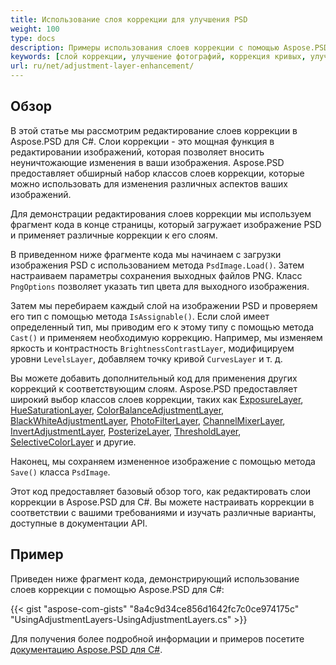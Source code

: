 ```yaml
---
title: Использование слоя коррекции для улучшения PSD
weight: 100
type: docs
description: Примеры использования слоев коррекции с помощью Aspose.PSD для C#
keywords: [слой коррекции, улучшение фотографий, коррекция кривых, улучшение уровней, инвертирование, фотофильтр, PSD API, C#, csharp, образец кода]
url: ru/net/adjustment-layer-enhancement/
---
```


## Обзор

В этой статье мы рассмотрим редактирование слоев коррекции в Aspose.PSD для C#. Слои коррекции - это мощная функция в редактировании изображений, которая позволяет вносить неуничтожающие изменения в ваши изображения. Aspose.PSD предоставляет обширный набор классов слоев коррекции, которые можно использовать для изменения различных аспектов ваших изображений.

Для демонстрации редактирования слоев коррекции мы используем фрагмент кода в конце страницы, который загружает изображение PSD и применяет различные коррекции к его слоям.

В приведенном ниже фрагменте кода мы начинаем с загрузки изображения PSD с использованием метода `PsdImage.Load()`. Затем настраиваем параметры сохранения выходных файлов PNG. Класс `PngOptions` позволяет указать тип цвета для выходного изображения.

Затем мы перебираем каждый слой на изображении PSD и проверяем его тип с помощью метода `IsAssignable()`. Если слой имеет определенный тип, мы приводим его к этому типу с помощью метода `Cast()` и применяем необходимую коррекцию. Например, мы изменяем яркость и контрастность `BrightnessContrastLayer`, модифицируем уровни `LevelsLayer`, добавляем точку кривой `CurvesLayer` и т. д.

Вы можете добавить дополнительный код для применения других коррекций к соответствующим слоям. Aspose.PSD предоставляет широкий выбор классов слоев коррекции, таких как [ExposureLayer](https://reference.aspose.com/psd/net/aspose.psd.fileformats.psd.layers.adjustmentlayers/exposurelayer), [HueSaturationLayer](https://reference.aspose.com/psd/net/aspose.psd.fileformats.psd.layers.adjustmentlayers/huesaturationlayer), [ColorBalanceAdjustmentLayer](https://reference.aspose.com/psd/net/aspose.psd.fileformats.psd.layers.adjustmentlayers/colorbalanceadjustmentlayer), [BlackWhiteAdjustmentLayer](https://reference.aspose.com/psd/net/aspose.psd.fileformats.psd.layers.adjustmentlayers/blackwhiteadjustmentlayer), [PhotoFilterLayer](https://reference.aspose.com/psd/net/aspose.psd.fileformats.psd.layers.adjustmentlayers/photofilterlayer), [ChannelMixerLayer](https://reference.aspose.com/psd/net/aspose.psd.fileformats.psd.layers.adjustmentlayers/channelmixerlayer), [InvertAdjustmentLayer](https://reference.aspose.com/psd/net/aspose.psd.fileformats.psd.layers.adjustmentlayers/invertadjustmentlayer), [PosterizeLayer](https://reference.aspose.com/psd/net/aspose.psd.fileformats.psd.layers.adjustmentlayers/posterizelayer), [ThresholdLayer](https://reference.aspose.com/psd/net/aspose.psd.fileformats.psd.layers.adjustmentlayers/thresholdlayer), [SelectiveColorLayer](https://reference.aspose.com/psd/net/aspose.psd.fileformats.psd.layers.adjustmentlayers/selectivecolorlayer) и другие.

Наконец, мы сохраняем измененное изображение с помощью метода `Save()` класса `PsdImage`.

Этот код предоставляет базовый обзор того, как редактировать слои коррекции в Aspose.PSD для C#. Вы можете настраивать коррекции в соответствии с вашими требованиями и изучать различные варианты, доступные в документации API.

## Пример

Приведен ниже фрагмент кода, демонстрирующий использование слоев коррекции с помощью Aspose.PSD для C#:

{{< gist "aspose-com-gists" "8a4c9d34ce856d1642fc7c0ce974175c" "UsingAdjustmentLayers-UsingAdjustmentLayers.cs" >}}

Для получения более подробной информации и примеров посетите [документацию Aspose.PSD для C#](https://docs.aspose.com/psd/net/).

